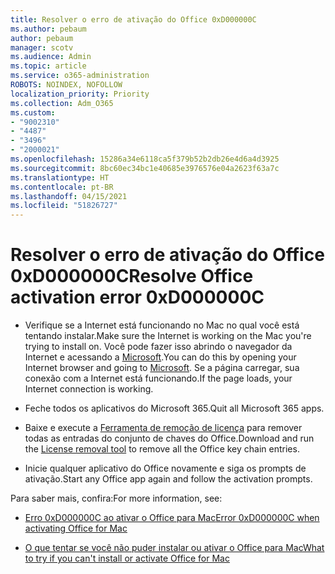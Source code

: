 ```yaml
---
title: Resolver o erro de ativação do Office 0xD000000C
ms.author: pebaum
author: pebaum
manager: scotv
ms.audience: Admin
ms.topic: article
ms.service: o365-administration
ROBOTS: NOINDEX, NOFOLLOW
localization_priority: Priority
ms.collection: Adm_O365
ms.custom:
- "9002310"
- "4487"
- "3496"
- "2000021"
ms.openlocfilehash: 15286a34e6118ca5f379b52b2db26e4d6a4d3925
ms.sourcegitcommit: 8bc60ec34bc1e40685e3976576e04a2623f63a7c
ms.translationtype: HT
ms.contentlocale: pt-BR
ms.lasthandoff: 04/15/2021
ms.locfileid: "51826727"
---
```

# <a name="resolve-office-activation-error-0xd000000c"></a><span data-ttu-id="91ffb-102">Resolver o erro de ativação do Office 0xD000000C</span><span class="sxs-lookup"><span data-stu-id="91ffb-102">Resolve Office activation error 0xD000000C</span></span>

- <span data-ttu-id="91ffb-103">Verifique se a Internet está funcionando no Mac no qual você está tentando instalar.</span><span class="sxs-lookup"><span data-stu-id="91ffb-103">Make sure the Internet is working on the Mac you're trying to install on.</span></span> <span data-ttu-id="91ffb-104">Você pode fazer isso abrindo o navegador da Internet e acessando a [Microsoft](https://www.microsoft.com).</span><span class="sxs-lookup"><span data-stu-id="91ffb-104">You can do this by opening your Internet browser and going to [Microsoft](https://www.microsoft.com).</span></span> <span data-ttu-id="91ffb-105">Se a página carregar, sua conexão com a Internet está funcionando.</span><span class="sxs-lookup"><span data-stu-id="91ffb-105">If the page loads, your Internet connection is working.</span></span>

- <span data-ttu-id="91ffb-106">Feche todos os aplicativos do Microsoft 365.</span><span class="sxs-lookup"><span data-stu-id="91ffb-106">Quit all Microsoft 365 apps.</span></span>

- <span data-ttu-id="91ffb-107">Baixe e execute a [Ferramenta de remoção de licença](https://go.microsoft.com/fwlink/?linkid=849815) para remover todas as entradas do conjunto de chaves do Office.</span><span class="sxs-lookup"><span data-stu-id="91ffb-107">Download and run the [License removal tool](https://go.microsoft.com/fwlink/?linkid=849815) to remove all the Office key chain entries.</span></span>

- <span data-ttu-id="91ffb-108">Inicie qualquer aplicativo do Office novamente e siga os prompts de ativação.</span><span class="sxs-lookup"><span data-stu-id="91ffb-108">Start any Office app again and follow the activation prompts.</span></span>

<span data-ttu-id="91ffb-109">Para saber mais, confira:</span><span class="sxs-lookup"><span data-stu-id="91ffb-109">For more information, see:</span></span>

- [<span data-ttu-id="91ffb-110">Erro 0xD000000C ao ativar o Office para Mac</span><span class="sxs-lookup"><span data-stu-id="91ffb-110">Error 0xD000000C when activating Office for Mac</span></span>](https://support.office.com/article/error-0xd000000c-when-activating-office-for-mac-da865931-4658-4829-ba2d-8133390c6d25)

- [<span data-ttu-id="91ffb-111">O que tentar se você não puder instalar ou ativar o Office para Mac</span><span class="sxs-lookup"><span data-stu-id="91ffb-111">What to try if you can't install or activate Office for Mac</span></span>](https://support.office.com/article/what-to-try-if-you-can-t-install-or-activate-office-for-mac-5efba2b4-b1e6-4e5f-bf3c-6ab945d03dea)
